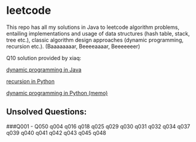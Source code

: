 # leetcode
This repo has all my solutions in Java to leetcode algorithm problems, entailing implementations and usage of data structures (hash table, stack, tree etc.), classic algorithm design approaches (dynamic programming, recursion etc.). (Baaaaaaaar, Beeeeaaaar, Beeeeeeer)

Q10 solution provided by xiaq: 

[dynamic programming in Java](https://gist.github.com/xiaq/74cbe74fdb13dec5e735aa3d04157996)

[recursion in Python](https://gist.github.com/xiaq/413fdf1c867bbfab2c0153734462fa42)

[dynamic programming in Python (memo)](https://gist.github.com/xiaq/6f0a03c46748e5b0a2e32fc56fc401eb)

## Unsolved Questions:
###Q001 - Q050
q004 q016 q018 q025 q029
q030 q031 q032 q034 q037
q039 q040 q041 q042 q043
q045 q048
